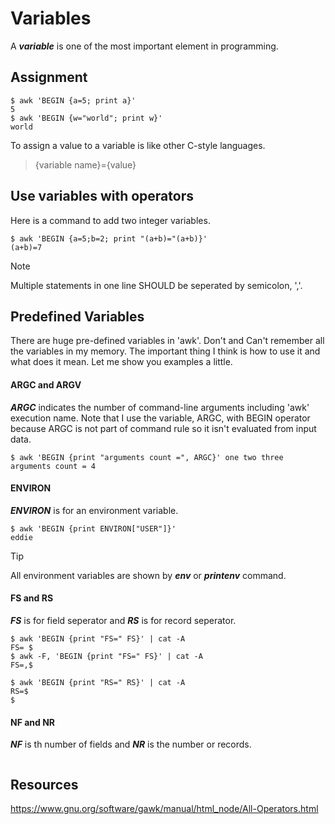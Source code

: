 # Variables
A ***variable*** is one of the most important element in programming.

## Assignment
```shell
$ awk 'BEGIN {a=5; print a}'
5
$ awk 'BEGIN {w="world"; print w}'
world
```
To assign a value to a variable is like other C-style languages.
> {variable name}={value}

## Use variables with operators
Here is a command to add two integer variables.
```shell
$ awk 'BEGIN {a=5;b=2; print "(a+b)="(a+b)}'
(a+b)=7
```
> [!NOTE]
> Multiple statements in one line SHOULD be seperated by semicolon, ','.



## Predefined Variables
There are huge pre-defined variables in 'awk'. Don't and Can't remember all the variables in my memory. The important thing I think is how to use it and what does it mean. Let me show you examples a little.

#### ARGC and ARGV
***ARGC*** indicates the number of command-line arguments including 'awk' execution name. Note that I use the variable, ARGC, with BEGIN operator because ARGC is not part of command rule so it isn't evaluated from input data.
```shell
$ awk 'BEGIN {print "arguments count =", ARGC}' one two three
arguments count = 4
```

#### ENVIRON
***ENVIRON*** is for an environment variable.
```shell
$ awk 'BEGIN {print ENVIRON["USER"]}'
eddie
```
> [!TIP]
> All environment variables are shown by ***env*** or ***printenv*** command.

#### FS and RS
***FS*** is for field seperator and ***RS*** is for record seperator. 
```shell
$ awk 'BEGIN {print "FS=" FS}' | cat -A
FS= $
$ awk -F, 'BEGIN {print "FS=" FS}' | cat -A
FS=,$

$ awk 'BEGIN {print "RS=" RS}' | cat -A
RS=$
$
```

#### NF and NR
***NF*** is th number of fields and ***NR*** is the number or records.
```shell
```


## Resources
https://www.gnu.org/software/gawk/manual/html_node/All-Operators.html